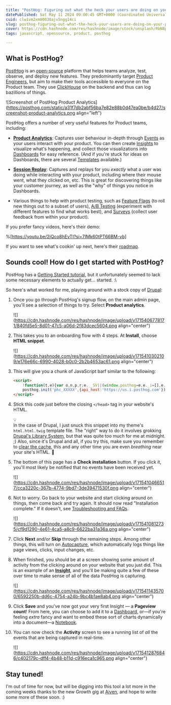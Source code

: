 ```yaml
---
title: "PostHog: Figuring out what the heck your users are doing on your product"
datePublished: Sat May 11 2024 09:00:45 GMT+0000 (Coordinated Universal Time)
cuid: clw1vm2xm00030ajv5ngg14ci
slug: posthog-figuring-out-what-the-heck-your-users-are-doing-on-your-product
cover: https://cdn.hashnode.com/res/hashnode/image/stock/unsplash/RbN8pwcYCyM/upload/bf07bbce2c695b3fb22c2f978379c575.jpeg
tags: javascript, opensource, product, posthog

---
```


## What is PostHog?

[PostHog](https://posthog.com/) is an [open-source](https://github.com/PostHog/posthog) platform that helps teams analyze, test, observe, and deploy new features. They predominantly target [Product Engineers](https://posthog.com/handbook/who-we-are-building-for), but aim to make their tools accessible to everyone on the Product team. They use [ClickHouse](https://clickhouse.com/) on the backend and thus can log bazillions of things.

![Screenshot of PostHog Product Analytics](https://posthog.com/static/a31f7db2abf56ba7e82e88b0d47ea0be/b4d27/screenshot-product-analytics.png align="left")

PostHog offers a number of very useful features for Product teams, including:

* [**Product Analytics**](https://posthog.com/docs/product-analytics): Captures user behaviour in-depth through [Events](https://posthog.com/docs/product-analytics/capture-events) as your users interact with your product. You can then create [Insights](https://posthog.com/docs/product-analytics/insights) to visualize what's happening, and collect those visualizations into [Dashboards](https://posthog.com/docs/product-analytics/dashboards) for easy reference. (And if you're stuck for ideas on Dashboards, there are several [Templates](https://posthog.com/templates) available.)
    
* [**Session Replay**](https://posthog.com/docs/session-replay): Captures and replays for you *exactly* what a user was doing while interacting with your product, including where their mouse went, what they clicked on, etc. This is great for discovering things like your customer journey, as well as the "why" of things you notice in Dashboards.
    
* Various things to help with product testing, such as [Feature Flags](https://posthog.com/docs/feature-flags) (to roll new things out to a subset of users), [A/B Testing](https://posthog.com/ab-testing) (experiment with different features to find what works best), and [Surveys](https://posthog.com/surveys) (collect user feedback from within your product).
    

If you prefer fancy videos, here's their demo:

%[https://youtu.be/2jQco8hEvTI?si=7IMk60tPT66BM-vb] 

If you want to see what's cookin' up next, here's their [roadmap](https://posthog.com/roadmap).

## Sounds cool! How do I get started with PostHog?

PostHog has a [Getting Started tutorial](https://posthog.com/docs/getting-started/install), but it unfortunately seemed to lack some necessary elements to actually get... started. :\\

So here's what worked for me, playing around with a stock copy of [Drupal](https://www.drupal.org/):

1. Once you go through PostHog's signup flow, on the main admin page, you'll see a selection of things to try. Select **Product analytics**.
    
    ![](https://cdn.hashnode.com/res/hashnode/image/upload/v1715406778171/840fd5e5-8d01-47c5-a06d-2f83dcec5604.png align="center")
    
2. This takes you to an onboarding flow with 4 steps. At **Install**, choose **HTML snippet**.
    
    ![](https://cdn.hashnode.com/res/hashnode/image/upload/v1715410302109/e176e66c-6990-4028-b0c0-2b2b4653ac61.png align="center")
    
3. This will give you a chunk of JavaScript barf similar to the following:
    
    ```html
    <script>
        !function(t,e){var o,n,p,r;e.__SV||(window.posthog=e,e._i=[],e.init=function(i,s,a){function g(t,e){var o=e.split(".");2==o.length&&(t=t[o[0]],e=o[1]),t[e]=function(){t.push([e].concat(Array.prototype.slice.call(arguments,0)))}}(p=t.createElement("script")).type="text/javascript",p.async=!0,p.src=s.api_host.replace(".i.posthog.com","-assets.i.posthog.com")+"/static/array.js",(r=t.getElementsByTagName("script")[0]).parentNode.insertBefore(p,r);var u=e;for(void 0!==a?u=e[a]=[]:a="posthog",u.people=u.people||[],u.toString=function(t){var e="posthog";return"posthog"!==a&&(e+="."+a),t||(e+=" (stub)"),e},u.people.toString=function(){return u.toString(1)+".people (stub)"},o="capture identify alias people.set people.set_once set_config register register_once unregister opt_out_capturing has_opted_out_capturing opt_in_capturing reset isFeatureEnabled onFeatureFlags getFeatureFlag getFeatureFlagPayload reloadFeatureFlags group updateEarlyAccessFeatureEnrollment getEarlyAccessFeatures getActiveMatchingSurveys getSurveys onSessionId".split(" "),n=0;n<o.length;n++)g(u,o[n]);e._i.push([i,s,a])},e.__SV=1)}(document,window.posthog||[]);
        posthog.init('phc_XXXXX',{api_host:'https://us.i.posthog.com'})
    </script>
    ```
    
4. Stick this code just before the closing `</head>` tag in your website's HTML.
    
    <div data-node-type="callout">
    <div data-node-type="callout-emoji">💡</div>
    <div data-node-type="callout-text">In the case of Drupal, I just snuck this snippet into my theme's <code>html.html.twig</code> template file. The "right" way to do it involves grokking <a target="_blank" rel="noopener noreferrer nofollow" href="https://www.drupal.org/docs/develop/creating-modules/adding-assets-css-js-to-a-drupal-module-via-librariesyml" style="pointer-events: none">Drupal's Library System</a>, but that was quite too much for me at midnight. ;) Also, since it's Drupal and all, if you try this, make sure you remember to <a target="_blank" rel="noopener noreferrer nofollow" href="https://drupalize.me/tutorial/user-guide/prevent-cache-clear" style="pointer-events: none">clear the cache</a>, this and any other time you are even <em>breathing</em> near your site's HTML. 🤣</div>
    </div>
    
5. The bottom of this page has a **Check installation** button. If you click it, you'll most likely be notified that no events have been received yet.
    
    ![](https://cdn.hashnode.com/res/hashnode/image/upload/v1715410466517/cca3220c-367b-4774-9bd7-3de39471530f.png align="center")
    
6. Not to worry. Go back to your website and start clicking around on things, then come back and try again. It should now read "Installation complete." If it doesn't, see [Troubleshooting and FAQs](https://posthog.com/docs/product-analytics/troubleshooting).
    
    ![](https://cdn.hashnode.com/res/hashnode/image/upload/v1715410812735/cf9d1290-4e61-4ca5-a8c9-6622ba31a36a.png align="center")
    
7. Click **Next** and/or **Skip** through the remaining steps. Among other things, this will turn on [Autocapture](https://posthog.com/docs/product-analytics/autocapture), which automatically logs things like page views, clicks, input changes, etc.
    
8. When finished, you should be at a screen showing some amount of activity from the clicking around on your website that you just did. This is an example of an [**Insight**](https://posthog.com/docs/product-analytics/insights), and you'll be making quite a few of these over time to make sense of all of the data PostHog is capturing.
    
    ![](https://cdn.hashnode.com/res/hashnode/image/upload/v1715411435700/6592250b-dd6c-4754-a24b-9bc4b1ae8ab4.png align="center")
    
9. Click **Save** and you've now got your very first Insight — a **Pageview count**! From here, you can choose to add it to a [Dashboard](https://posthog.com/docs/product-analytics/dashboards), or—if you're feeling *extra* fancy and want to embed these sort of charts dynamically into a document—a [Notebook](https://posthog.com/docs/notebooks).
    
10. You can now check the **Activity** screen to see a running list of *all* the events that are being captured in real-time.
    
    ![](https://cdn.hashnode.com/res/hashnode/image/upload/v1715412876846/c402179c-dff4-4b48-b11d-c916eca1c965.png align="center")
    

## Stay tuned!

I'm out of time for now, but will be digging into this tool a lot more in the coming weeks thanks to the new Growth gig at [Aiven](https://aiven.io/), and hope to write some more of these soon. :)